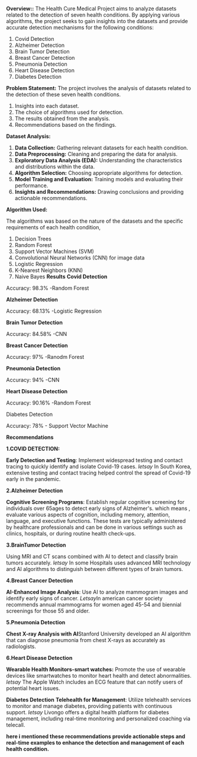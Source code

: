 **Overview::**
The Health Cure Medical Project aims to analyze datasets related to the detection of seven health conditions. By applying various algorithms, the project seeks to gain insights into the datasets and provide accurate detection mechanisms for the following conditions:

1. Covid Detection
2. Alzheimer Detection
3. Brain Tumor Detection
4. Breast Cancer Detection
5. Pneumonia Detection
6. Heart Disease Detection
7. Diabetes Detection

**Problem Statement:**
The project involves the analysis of datasets related to the detection of these seven health conditions.
1. Insights into each dataset.
2. The choice of algorithms used for detection.
3. The results obtained from the analysis.
4. Recommendations based on the findings.

**Dataset Analysis:**

1. **Data Collection:** Gathering relevant datasets for each health condition.
2. **Data Preprocessing:** Cleaning and preparing the data for analysis.
3. **Exploratory Data Analysis (EDA):** Understanding the characteristics and distributions within the data.
4. **Algorithm Selection:** Choosing appropriate algorithms for detection.
5. **Model Training and Evaluation:** Training models and evaluating their performance.
6. **Insights and Recommendations:** Drawing conclusions and providing actionable recommendations.

**Algorithm Used:**

The algorithms was based on the nature of the datasets and the specific requirements of each health condition,

1. Decision Trees
2. Random Forest
3. Support Vector Machines (SVM)
4. Convolutional Neural Networks (CNN) for image data
5. Logistic Regression
6. K-Nearest Neighbors (KNN)
7. Naive Bayes
**Results**
**Covid Detection**

Accuracy: 98.3% -Random Forest

**Alzheimer Detection**

Accuracy: 68.13% -Logistic Regression

**Brain Tumor Detection**

Accuracy: 84.58% -CNN

**Breast Cancer Detection**

Accuracy: 97% -Ranodm Forest

**Pneumonia Detection**
 
Accuracy: 94% -CNN

**Heart Disease Detection**

Accuracy: 90.16% -Random Forest

Diabetes Detection

Accuracy: 78% - Support Vector Machine

**Recommendations**

**1.COVID DETECTION:**

**Early Detection and Testing**: 
 Implement widespread testing and contact tracing to quickly identify and isolate Covid-19 cases.
*letsay* In South Korea, extensive testing and contact tracing helped control the spread of Covid-19 early in the pandemic.

**2.Alzheimer Detection**

**Cognitive Screening Programs**: Establish regular cognitive screening for individuals over 65ages to detect early signs of Alzheimer's.
which means , evaluate various aspects of cognition, including memory, attention, language, and executive functions. These tests are typically administered by healthcare professionals and can be done in various settings such as clinics, hospitals, or during routine health check-ups.

**3.BrainTumor Detection**

Using MRI and CT scans combined with AI to detect and classify brain tumors accurately.
*letsay* In some Hospitals uses advanced MRI technology and AI algorithms to distinguish between different types of brain tumors.

**4.Breast Cancer Detection**

**AI-Enhanced Image Analysis**: Use AI to analyze mammogram images and identify early signs of cancer.
*Letsay*In american cancer society recommends annual mammograms for women aged 45-54 and biennial screenings for those 55 and older.

**5.Pneumonia Detection**

**Chest X-ray Analysis with AI**Stanford University developed  an AI algorithm that can diagnose pneumonia from chest X-rays as accurately as radiologists.

**6.Heart Disease Detection**

**Wearable Health Monitors-smart watches:** Promote the use of wearable devices like smartwatches to monitor heart health and detect abnormalities.
*letsay* The Apple Watch includes an ECG feature that can  notify users of potential heart issues.

**Diabetes Detection**
**Telehealth for Management**: Utilize telehealth services to monitor and manage diabetes, providing patients with continuous support.
*letsay* Livongo offers a digital health platform for diabetes management, including real-time monitoring and personalized coaching via telecall.

**here i mentioned these recommendations provide actionable steps and real-time examples to enhance the detection and management of each health condition.**
